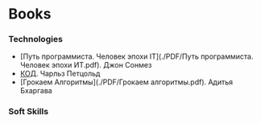 # Books

### Technologies
+ [Путь программиста. Человек эпохи IT](./PDF/Путь программиста. Человек эпохи ИТ.pdf). Джон Сонмез
+ [КОД](./PDF/Code.pdf). Чарльз Петцольд
+ [Грокаем Алгоритмы](./PDF/Грокаем алгоритмы.pdf). Адитья Бхаргава  

### Soft Skills